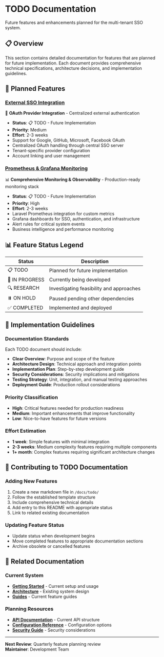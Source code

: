 # TODO Documentation

Future features and enhancements planned for the multi-tenant SSO system.

## 📋 Overview

This section contains detailed documentation for features that are planned for future implementation. Each document provides comprehensive technical specifications, architecture decisions, and implementation guidelines.

## 🚧 Planned Features

### **[External SSO Integration](external-sso-integration.md)**
🔗 **OAuth Provider Integration** - Centralized external authentication
- **Status**: 📋 TODO - Future Implementation
- **Priority**: Medium
- **Effort**: 2-3 weeks
- Support for Google, GitHub, Microsoft, Facebook OAuth
- Centralized OAuth handling through central SSO server
- Tenant-specific provider configuration
- Account linking and user management

### **[Prometheus & Grafana Monitoring](prometheus-grafana-monitoring.md)**
📊 **Comprehensive Monitoring & Observability** - Production-ready monitoring stack
- **Status**: 📋 TODO - Future Implementation
- **Priority**: High
- **Effort**: 2-3 weeks
- Laravel Prometheus integration for custom metrics
- Grafana dashboards for SSO, authentication, and infrastructure
- Alert rules for critical system events
- Business intelligence and performance monitoring

## 📊 Feature Status Legend

| Status | Description |
|--------|-------------|
| 📋 TODO | Planned for future implementation |
| 🚧 IN PROGRESS | Currently being developed |
| 🔍 RESEARCH | Investigating feasibility and approaches |
| ⏸️ ON HOLD | Paused pending other dependencies |
| ✅ COMPLETED | Implemented and deployed |

## 🎯 Implementation Guidelines

### Documentation Standards
Each TODO document should include:
- **Clear Overview**: Purpose and scope of the feature
- **Architecture Design**: Technical approach and integration points
- **Implementation Plan**: Step-by-step development guide
- **Security Considerations**: Security implications and mitigations
- **Testing Strategy**: Unit, integration, and manual testing approaches
- **Deployment Guide**: Production rollout considerations

### Priority Classification
- **High**: Critical features needed for production readiness
- **Medium**: Important enhancements that improve functionality
- **Low**: Nice-to-have features for future versions

### Effort Estimation
- **1 week**: Simple features with minimal integration
- **2-3 weeks**: Medium complexity features requiring multiple components
- **1+ month**: Complex features requiring significant architecture changes

## 🔄 Contributing to TODO Documentation

### Adding New Features
1. Create a new markdown file in `/docs/todo/`
2. Follow the established template structure
3. Include comprehensive technical details
4. Add entry to this README with appropriate status
5. Link to related existing documentation

### Updating Feature Status
- Update status when development begins
- Move completed features to appropriate documentation sections
- Archive obsolete or cancelled features

## 🔗 Related Documentation

### Current System
- **[Getting Started](../getting-started/README.md)** - Current setup and usage
- **[Architecture](../architecture/README.md)** - Existing system design
- **[Guides](../guides/README.md)** - Current feature guides

### Planning Resources
- **[API Documentation](../reference/api.md)** - Current API structure
- **[Configuration Reference](../reference/configuration.md)** - Configuration options
- **[Security Guide](../guides/security.md)** - Security considerations

---

**Next Review**: Quarterly feature planning review  
**Maintainer**: Development Team